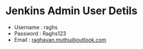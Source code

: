 # Jenkins Admin User Detils

 * Username : raghs
 * Password : Raghs123
 * Email    : raghavan.muthu@outlook.com

